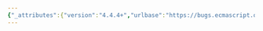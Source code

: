 ```yaml
---
{"_attributes":{"version":"4.4.4+","urlbase":"https://bugs.ecmascript.org/","maintainer":"dherman@mozilla.com"},"bug":{"bug_id":344,"creation_ts":"2012-05-10 01:06:00 -0700","short_desc":"13.{2,3}: \"ConsiceBody\", \"ConsiseBody\"","delta_ts":"2012-05-10 23:01:32 -0700","product":"Draft for 6th Edition","component":"editorial issue","version":"Rev 7: May 4, 2012 Draft","rep_platform":"All","op_sys":"All","bug_status":"RESOLVED","resolution":"DUPLICATE","dup_id":336,"priority":"Normal","bug_severity":"minor","everconfirmed":true,"reporter":{"uid":"jmdyck","name":"Michael Dyck"},"assigned_to":{"uid":"allen","name":"Allen Wirfs-Brock"},"long_desc":[{"commentid":917,"comment_count":0,"who":{"uid":"jmdyck","name":"Michael Dyck"},"bug_when":"2012-05-10 01:06:07 -0700","thetext":"In 13.2 \"Arrow Function Definitions\"\nand 13.3 \"Method Definitions\",\nthere are many occurrences of \"ConsiceBody\" and \"ConsiseBody\".\n\nChange each to \"ConciseBody\"."},{"commentid":920,"comment_count":1,"who":{"uid":"allen","name":"Allen Wirfs-Brock"},"bug_when":"2012-05-10 17:46:29 -0700","thetext":"\n\n*** This bug has been marked as a duplicate of bug 336 ***"},{"commentid":925,"comment_count":2,"who":{"uid":"jmdyck","name":"Michael Dyck"},"bug_when":"2012-05-10 23:01:32 -0700","thetext":"(Well, technically, only half of this bug is a duplicate of 336, as that bug only points out \"Consice\", and not \"Consise\".)"}]}}
---
```

